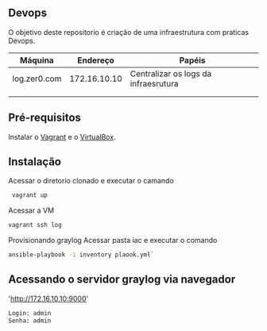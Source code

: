 ## Devops

O objetivo deste repositorio é criação de uma infraestrutura com praticas Devops.


| Máquina             | Endereço      | Papéis                               |
|---------------------|---------------|--------------------------------------|
| log.zer0.com        | 172.16.10.10  | Centralizar os logs da infraesrutura |
|                     |               |                                      |
|                     |               |                                      |

## Pré-requisitos

Instalar o [Vagrant](https://www.vagrantup.com/) e o [VirtualBox](https://www.virtualbox.org/).

Instalação
----------
Acessar o diretorio clonado  e executar o camando
```bash
 vagrant up
```
Acessar a VM
```bash
vagrant ssh log
```
Provisionando graylog
Acessar pasta iac e executar o comando

```bash
ansible-playbook -i inventory plaook.yml`
```


## Acessando o servidor graylog via navegador

'http://172.16.10.10:9000'


```bash
Login: admin
Senha: admin
```

